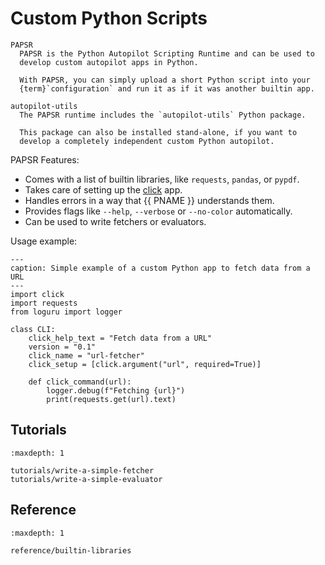 # Custom Python Scripts

```{glossary}
PAPSR
  PAPSR is the Python Autopilot Scripting Runtime and can be used to
  develop custom autopilot apps in Python.

  With PAPSR, you can simply upload a short Python script into your
  {term}`configuration` and run it as if it was another builtin app.

autopilot-utils
  The PAPSR runtime includes the `autopilot-utils` Python package.

  This package can also be installed stand-alone, if you want to
  develop a completely independent custom Python autopilot.
```

PAPSR Features:

- Comes with a list of builtin libraries, like `requests`, `pandas`, or `pypdf`.
- Takes care of setting up the [click](https://click.palletsprojects.com/) app.
- Handles errors in a way that {{ PNAME }} understands them.
- Provides flags like `--help`, `--verbose` or `--no-color` automatically.
- Can be used to write fetchers or evaluators.

Usage example:

```{code-block} python
---
caption: Simple example of a custom Python app to fetch data from a URL
---
import click
import requests
from loguru import logger

class CLI:
    click_help_text = "Fetch data from a URL"
    version = "0.1"
    click_name = "url-fetcher"
    click_setup = [click.argument("url", required=True)]

    def click_command(url):
        logger.debug(f"Fetching {url}")
        print(requests.get(url).text)
```

## Tutorials

```{toctree}
:maxdepth: 1

tutorials/write-a-simple-fetcher
tutorials/write-a-simple-evaluator
```

## Reference

```{toctree}
:maxdepth: 1

reference/builtin-libraries
```
